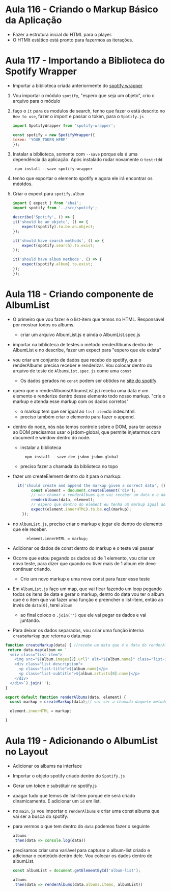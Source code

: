 # Aula 116 - Criando o Markup Básico da Aplicação


- Fazer a estrutura inicial do HTML para o player.
- O HTMlt estático está pronto para fazermos as iterações.

# Aula 117 - Importando a Biblioteca do Spotify Wrapper

- Importar a biblioteca criada anteriormente do [spotify wrapper](https://github.com/willianjusten/spotify-wrapper)

1. Vou importar o módulo `spotify`, "espero que seja um objeto", crio o arquivo para o módulo
2. faço o `it` para os modulos de search, tenho que fazer o está descrito no `How to use`, fazer o import e passar o token, para o `Spotify.js`

    ```js
    import SpotifyWrapper from 'spotify-wrapper';

    const spotify = new SpotifyWrapper({
    token: 'YOUR_TOKEN_HERE'
    });
    ```

3. Instalar a biblioteca, somente com `--save` porque ela é uma dependência da aplicação. Após instalado rodar novamente o `test:tdd`

        npm install --save spotify-wrapper

4. tenho que exportar o elemento spotify e agora ele irá encontrar os méotdos.
5. Criar o expect para `spotify.album`

    ```js
    import { expect } from 'chai';
    import spotify from '../src/spotify';

    describe('Spotify', () => {
    it('should be an objetc', () => {
        expect(spotify).to.be.an.object;
    });

    it('should have search methods', () => {
        expect(spotify.search).to.exist;
    });

    it('should have album methods', () => {
        expect(spotify.album).to.exist;
    });
    });
    ```


# Aula 118 - Criando componente de AlbumList

- O primeiro que vou fazer é o list-item que temos no HTML. Responsável por mostrar todos os albums.
    - criar um arquivo AlbumList.js e ainda o AlbumList.spec.js
- importar na biblioteca de testes o método renderAlbums dentro de AlbumList e no describe, fazer um expect para "espero que ele exista"

- vou criar um conjunto de dados que recebo do spotify, que o renderAlbums precisa receber e renderizar. Vou colocar dentro do arquivo de teste de `AlbumsList.spec.js` como uma `const`
    - Os dados gerados no `const` podem ser obtidos no [site do spotify](developer.spotify.com/web-api/console/get-search-item)

- quero que o renderAlbums(AlbumsList.js) receba uma data e um elemento e renderize dentro desse elemento todo nosso markup. "crie o markup e atenda esse markup com os dados corretos"
    - o markup tem que ser igual ao `list-item`do index.html.
    - preciso também criar o elemento para fazer o append.

- dentro do node, nós não temos controle sobre o DOM, para ter acesso ao DOM precisamos usar o jsdom-global, que permite injetarmos com document e window dentro do node.
    - instalar a biblioteca
           
            npm install --save-dev jsdom jsdom-global
    - preciso fazer a chamada da biblioteca no topo

- fazer um createElement dentro do it para o markup:

    ```js
      it('should create and append the markup given a correct data', () => {
            const element = document.createElement('div');
            // vou chamar o renderAlbums que vai receber um data e o data vai jogar para dentro do element
            renderAlbums(data, element); 
            // espero que dentro do element eu tenha um markup igual ao de cima
            expect(element.innerHTML).to.be.eql(markup);
        });
    ```

- no `AlbumList.js`, preciso criar o markup e jogar ele dentro do elemento que ele receber.

            element.innerHTML = markup;

- Adicionar os dados de const dentro do markup e o teste vai passar
- Ocorre que estou pegando os dados só de 1 elemento, vou criar um novo teste, para dizer que quando eu tiver mais de 1 album ele deve continuar criando.
    - Crio um novo markup e uma nova const para fazer esse teste

- Em `AlbumList.js` faço um map, que vai ficar fazendo um loop pegando todos os itens de data e gerar o markup, dentro do data vou ter o album que é o item que vai fazer uma função e preencher o list-item, então ao invés de `data[0]`, terei `album`
    - ao final coloco o `.join('')` que ele vai pegar os dados e vai juntando.


- Para deixar os dados separados, vou criar uma função interna `createMarkup` que retorna o data.map

```js
function createMarkup(data) { //recebe um data que é o data do renderAlbums
 return data.map(album => `
  <div class="list-item">
    <img src="${album.images[2].url}" alt="${album.name}" class="list-image">
    <div class="list-description">
      <p class="list-title">${album.name}</p>
      <p class="list-subtitle">${album.artists[0].name}</p>
    </div>
  </div>`).join('');
}

export default function renderAlbums(data, element) {
  const markup = createMarkup(data);// vai ser a chamada daquele método criado acima

  element.innerHTML = markup;

}
```

# Aula 119 - Adicionando o AlbumList no Layout

- Adicionar os albums na interface
- Importar o objeto spotify criado dentro do `Spotify.js`
- Gerar um token e substituir no spotify.js
- apagar tudo que temos de list-item porque ele será criado dinamicamente. E adicionar um `id` em list.
- no `main.js` vou importar o `renderAlbums` e criar uma const albums que vai ser a busca do spotify.
- para vermos o que tem dentro do `data` podemos fazer o seguinte

    ```js
    albums
    .then(data => console.log(data))
    ```
- precisamos criar uma variável para capturar o album-list criado e adicionar o conteúdo dentro dele. Vou colocar os dados dentro de albumList.

    ```js
    const albumList = document.getElementById('album-list');

    albums
    .then(data => renderAlbums(data.albums.items, albumList))
    ```